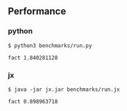 ## Performance

### python
```
$ python3 benchmarks/run.py
```
```
fact 1.840281128
```

### jx
```
$ java -jar jx.jar benchmarks/run.jx
```
```
fact 0.898963718
```
